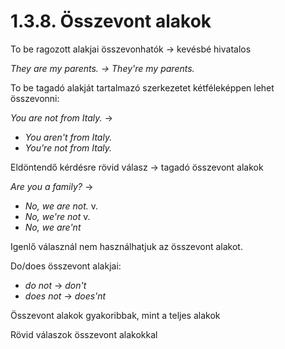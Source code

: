 # 1.3.8. Összevont alakok

To be ragozott alakjai összevonhatók -> kevésbé hivatalos

*They are my parents. -> They're my parents.*

To be tagadó alakját tartalmazó szerkezetet kétféleképpen lehet összevonni:

*You are not from Italy.* ->

* *You aren't from Italy.*
* *You're not from Italy.*

Eldöntendő kérdésre rövid válasz -> tagadó összevont alakok

*Are you a family?* ->

* *No, we are not.* v.
* *No, we're not* v.
* *No, we are'nt*

Igenlő válasznál nem használhatjuk az összevont alakot.

Do/does összevont alakjai:

* *do not* -> *don't*
* *does not* -> *does'nt*

Összevont alakok gyakoribbak, mint a teljes alakok

Rövid válaszok összevont alakokkal
